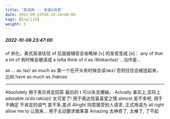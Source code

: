 ```yaml
---
title: '英语角 -- 发音&场景'
date: 2022-09-23T09:34:34+08:00
tags: [English]
weight: 3
---
```


##### 2022-10-06 23:47:00

of 央化，美式英语往往 of 后面接辅音会省略掉 [v] 的发音变成 [ə]： any of that
a lot of 有时候会被读成 a lotta
think of it as /θinkəvitəz/ ...当作是...

as ... as /əz/
as much as 第一个在开头有时候会读/æz/ 否则往往会被连起来，比如
have as much as /hævəz

---

Absolutely 用于表示肯定回答 最后的 t 可以失去爆破。
Actually 事实上,实际上
adorable /əˈdɔːrəb(ə)l/ 太可爱了! 用于表达惊喜喜爱之情
almost 差不多吧, 用于不确定 不肯定的语气 差不多,差点
Alright 同意接受别人请求, 正式用语为 all right
allow me to 让我来... 用于主动要求做某事
Amazing 太神奇了, 太棒了, 了不起

#####
